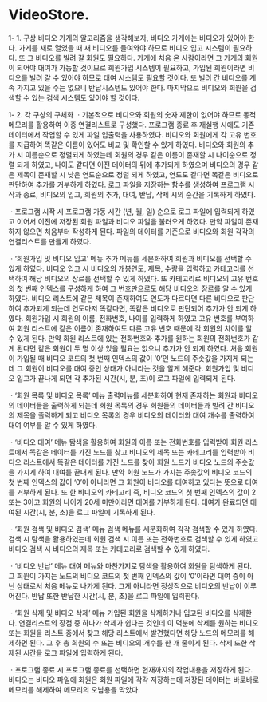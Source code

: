 # VideoStore.
1- 1. 구상
비디오 가게의 알고리즘을 생각해보자, 비디오 가게에는 비디오가 있어야 한다. 가게를 새로 열었을 때 새 비디오를 들여와야 하므로 비디오 입고 시스템이 필요하다. 또 그 비디오를 빌려 갈 회원도 필요하다. 가게에 처음 온 사람이라면 그 가게의 회원이 되어야 대여가 가능할 것이므로 회원가입 시스템이 필요하고, 가입된 회원이라면 비디오를 빌려 갈 수 있어야 하므로 대여 시스템도 필요할 것이다. 또 빌려 간 비디오를 계속 가지고 있을 수는 없으니 반납시스템도 있어야 한다. 마지막으로 비디오와 회원을 검색할 수 있는 검색 시스템도 있어야 할 것이다.

1- 2. 각 구상의 구체화
ㆍ기본적으로
비디오와 회원의 숫자 제한이 없어야 하므로 동적 메모리를 활용하여 이중 연결리스트로 구성했다. 프로그램 종료 후 재실행 시에도 기존 데이터에서 작업할 수 있게 파일 입출력을 사용하였다. 비디오와 회원에게 각 고유 번호를 지급하여 똑같은 이름이 있어도 비교 및 확인할 수 있게 하였다. 비디오와 회원의 추가 시 이름순으로 정렬되게 하였는데 회원의 경우 같은 이름이 존재할 시 나이순으로 정렬 되게 하였고, 나이도 같다면 이전 데이터의 뒤에 추가되게 하였으며 비디오의 경우 같은 제목이 존재할 시 낮은 연도순으로 정렬 되게 하였고, 연도도 같다면 똑같은 비디오로 판단하여 추가를 거부하게 하였다. 로그 파일을 저장하는 함수를 생성하여 프로그램 시작과 종료, 비디오의 입고, 회원의 추가, 대여, 반납, 삭제 시의 순간을 기록하게 하였다.

ㆍ프로그램 시작 시
프로그램 가동 시간 (년, 월, 일) 순으로 로그 파일에 입력되게 하였고 이어서 이전에 저장된 회원 파일과 비디오 파일을 불러오게 하였다. 만약 파일이 존재하지 않으면 처음부터 작성하게 된다. 파일의 데이터를 기준으로 비디오와 회원 각각의 연결리스트를 만들게 하였다.

ㆍ‘회원가입 및 비디오 입고’ 메뉴
추가 메뉴를 세분화하여 회원과 비디오를 선택할 수 있게 하였다. 비디오 입고 시 비디오의 개봉연도, 제목, 수량을 입력하고 카테고리를 선택하여 해당 비디오의 장르를 선택할 수 있게 하였다. 또 카테고리로 비디오의 고유 번호의 첫 번째 인덱스를 구성하게 하여 그 번호만으로도 해당 비디오의 장르를 알 수 있게 하였다. 비디오 리스트에 같은 제목이 존재하여도 연도가 다르다면 다른 비디오로 판단하여 추가되게 되는데 연도마저 똑같다면, 똑같은 비디오로 판단되어 추가가 안 되게 하였다. 회원가입 시 회원의 이름, 전화번호, 나이를 입력하게 하였고 고유 번호를 부여하여 회원 리스트에 같은 이름이 존재하여도 다른 고유 번호 때문에 각 회원의 차이를 알 수 있게 된다. 만약 회원 리스트에 있는 전화번호와 추가를 원하는 회원의 전화번호가 같게 된다면 같은 회원이 두 명 이상 있을 필요는 없으니 추가가 안 되게 하였다. 처음 회원이 가입될 때 비디오 코드의 첫 번째 인덱스의 값이 ‘0’인 노드의 주솟값을 가지게 되는데 그 회원이 비디오를 대여 중인 상태가 아니라는 것을 알게 해준다. 회원가입 및 비디오 입고가 끝나게 되면 각 추가된 시간(시, 분, 초)이 로그 파일에 입력되게 된다.

ㆍ‘회원 목록 및 비디오 목록’ 메뉴
출력메뉴를 세분화하여 현재 존재하는 회원과 비디오의 데이터들을 출력하게 되는데 회원 목록의 경우 회원들의 데이터들과 빌려 간 비디오의 제목을 출력하게 되고 비디오 목록의 경우 비디오의 데이터와 대여 개수를 출력하여 대여 여부를 알 수 있게 하였다.

ㆍ‘비디오 대여’ 메뉴
탐색을 활용하여 회원의 이름 또는 전화번호를 입력받아 회원 리스트에서 똑같은 데이터를 가진 노드를 찾고 비디오의 제목 또는 카테고리를 입력받아 비디오 리스트에서 똑같은 데이터를 가진 노드를 찾아 회원 노드가 비디오 노드의 주솟값을 가지게 하여 대여를 끝내게 된다. 만약 회원 노드가 가지는 주솟값의 비디오 코드의 첫 번째 인덱스의 값이 ‘0’이 아니라면 그 회원이 비디오를 대여하고 있다는 뜻으로 대여를 거부하게 된다. 또 한 비디오의 카테고리 즉, 비디오 코드의 첫 번째 인덱스의 값이 2 또는 3이고 회원의 나이가 20세 미만이라면 대여를 거부하게 된다. 대여가 완료되면 대여된 시간(시, 분, 초)을 로그 파일에 기록하게 된다.

ㆍ‘회원 검색 및 비디오 검색’ 메뉴
검색 메뉴를 세분화하여 각각 검색할 수 있게 하였다. 검색 시 탐색을 활용하였는데 회원 검색 시 이름 또는 전화번호로 검색할 수 있게 하였고 비디오 검색 시 비디오의 제목 또는 카테고리로 검색할 수 있게 하였다.

ㆍ‘비디오 반납’ 메뉴
대여 메뉴와 마찬가지로 탐색을 활용하여 회원을 탐색하게 된다. 그 회원이 가지는 노드의 비디오 코드의 첫 번째 인덱스의 값이 ‘0’이라면 대여 중이 아닌 상태로서 처음 메뉴로 나가게 된다. 그게 아니라면 정상적으로 비디오의 반납이 이루어진다. 반납 또한 반납한 시간(시, 분, 초)을 로그 파일에 입력한다.

ㆍ‘회원 삭제 및 비디오 삭제’ 메뉴
가입된 회원을 삭제하거나 입고된 비디오를 삭제한다. 연결리스트의 장점 중 하나가 삭제가 쉽다는 것인데 이 덕분에 삭제를 원하는 비디오 또는 회원을 리스트 중에서 찾고 해당 리스트에서 발견했다면 해당 노드의 메모리를 해제하면 된다. 그 후 총 회원의 수 또는 비디오의 개수를 한 개 줄이게 된다. 삭제 또한 삭제된 시간을 로그 파일에 입력하게 된다.

ㆍ프로그램 종료 시
프로그램 종료를 선택하면 현재까지의 작업내용을 저장하게 된다. 비디오는 비디오 파일에 회원은 회원 파일에 각각 저장하는데 저장된 데이터는 바로바로 메모리를 해제하여 메모리의 오남용을 막았다.
